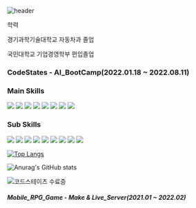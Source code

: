 ![header](https://capsule-render.vercel.app/api?type=waving&color=auto&height=220&section=header&text=Deep_Learning,%20Computer_Vision&fontSize=45)

학력 

경기과학기술대학교 자동차과 졸업

국민대학교 기업경영학부 편입졸업

### CodeStates - AI_BootCamp(2022.01.18 ~ 2022.08.11)

### Main Skills
<img src="https://img.shields.io/badge/-Python-3776AB?style=flat-square&logo=Python&logoColor=yellow"/> <img src="https://img.shields.io/badge/-Lua-2C2D72?style=flat-square&logo=Lua&logoColor=white"/> <img src="https://img.shields.io/badge/-TensorFlow-FF6F00?style=flat-square&logo=TensorFlow&logoColor=white"/> <img src="https://img.shields.io/badge/-Keras-D00000?style=flat-square&logo=Keras&logoColor=white"/> <img src="https://img.shields.io/badge/-scikit_learn-F7931E?style=flat-square&logo=scikit-learn&logoColor=white"/> <img src="https://img.shields.io/badge/-NumPy-013243?style=flat-square&logo=NumPy&logoColor=white"/> <img src="https://img.shields.io/badge/-PyTorch-EE4C2C?style=flat-square&logo=PyTorch&logoColor=white"/> <img src="https://img.shields.io/badge/-OpenCV-5C3EE8?style=flat-square&logo=OpenCV&logoColor=white"/>

### Sub Skills
<img src="https://img.shields.io/badge/-Docker-2496ED?style=flat-square&logo=Docker&logoColor=white"/> <img src="https://img.shields.io/badge/-SQLite-003B57?style=flat-square&logo=SQLite&logoColor=white"/> <img src="https://img.shields.io/badge/-Postman-FF6C37?style=flat-square&logo=Postman&logoColor=white"/> <img src="https://img.shields.io/badge/-PostgreSQL-4169E1?style=flat-square&logo=PostgreSQL&logoColor=white"/> <img src="https://img.shields.io/badge/-CSS3-1572B6?style=flat-square&logo=CSS3&logoColor=red"/> <img src="https://img.shields.io/badge/-Flask-4A154B?style=flat-square&logo=Flask&logoColor=white"/> <img src="https://img.shields.io/badge/-pandas-150458?style=flat-square&logo=pandas&logoColor=white"/>
<img src="https://img.shields.io/badge/-Anaconda-44A833?style=flat-square&logo=Anaconda&logoColor=white"/> <img src="https://img.shields.io/badge/-Git-F05032?style=flat-square&logo=Git&logoColor=white"/>

[![Top Langs](https://github-readme-stats.vercel.app/api/top-langs/?username=jooyeop&layout=compact)](https://github.com/jooyeop/github-readme-stats)


![Anurag's GitHub stats](https://github-readme-stats.vercel.app/api?username=jooyeop&show_icons=true&theme=radical)

![코드스테이츠 수료증](https://user-images.githubusercontent.com/97720878/186624024-3bb65ed0-5c10-497f-8a94-edf999db37ba.png)


##### Mobile_RPG_Game - Make & Live_Server(2021.01 ~ 2022.02)
